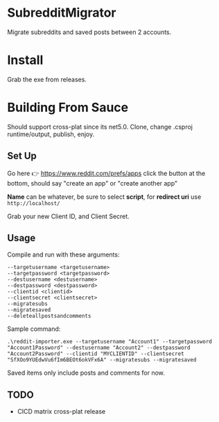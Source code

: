 ﻿# SubredditMigrator

Migrate subreddits and saved posts between 2 accounts.

# Install

Grab the exe from releases.

# Building From Sauce

Should support cross-plat since its net5.0. Clone, change .csproj runtime/output, publish, enjoy.

## Set Up

Go here 👉 https://www.reddit.com/prefs/apps click the button at the bottom, should say "create an app" or "create another app"

**Name** can be whatever, be sure to select **script**, for **redirect uri** use `http://localhost/`

Grab your new Client ID, and Client Secret.

## Usage

Compile and run with these arguments:

```
--targetusername <targetusername>
--targetpassword <targetpassword>
--destusername <destusername>
--destpassword <destpassword>
--clientid <clientid>
--clientsecret <clientsecret>
--migratesubs
--migratesaved
--deleteallpostsandcomments
```

Sample command:

`.\reddit-importer.exe --targetusername "Account1" --targetpassword "Account1Password" --destusername "Account2" --destpassword "Account2Password" --clientid "MYCLIENTID" --clientsecret "SfXOo9YUEdwVu6fIm6BEOt6okVFx6A" --migratesubs --migratesaved`


Saved items only include posts and comments for now.

## TODO

- CICD matrix cross-plat release